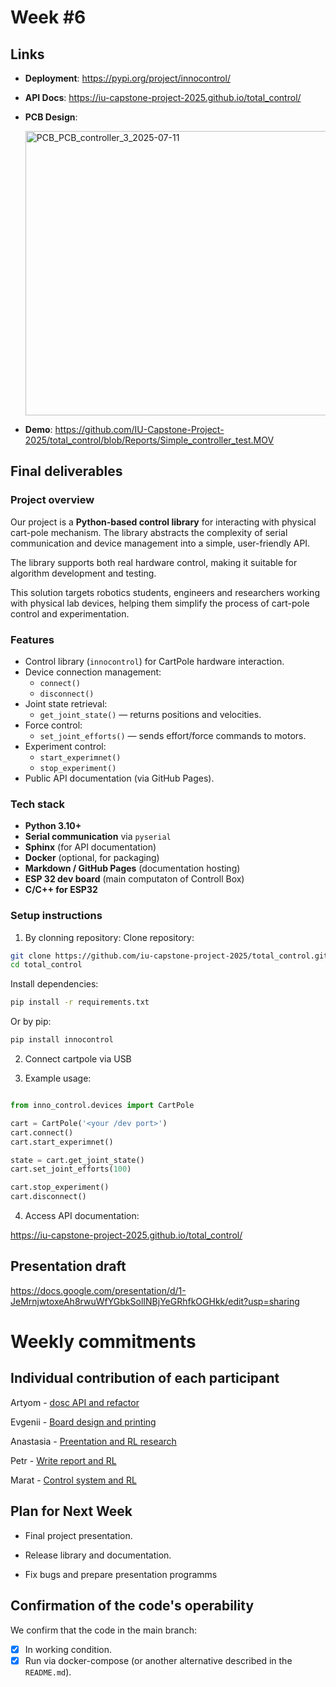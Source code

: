 # **Week #6**

## Links

- **Deployment**: https://pypi.org/project/innocontrol/
- **API Docs**: https://iu-capstone-project-2025.github.io/total_control/
- **PCB Design**:

   <img width="768" height="455" alt="PCB_PCB_controller_3_2025-07-11" src="https://github.com/user-attachments/assets/dbe6e792-924f-4745-8e1a-72ed901c5c44" />

- **Demo**: https://github.com/IU-Capstone-Project-2025/total_control/blob/Reports/Simple_controller_test.MOV

## Final deliverables

### Project overview

Our project is a **Python-based control library** for interacting with physical cart-pole mechanism. The library abstracts the complexity of serial communication and device management into a simple, user-friendly API.

The library supports both real hardware control, making it suitable for algorithm development and testing.

This solution targets robotics students, engineers and researchers working with physical lab devices, helping them simplify the process of cart-pole control and experimentation.

### Features

- Control library (`innocontrol`) for CartPole hardware interaction.
- Device connection management:
    - `connect()`
    - `disconnect()`
- Joint state retrieval:
    - `get_joint_state()` — returns positions and velocities.
- Force control:
    - `set_joint_efforts()` — sends effort/force commands to motors.
- Experiment control:
    - `start_experimnet()`
    - `stop_experiment()`
- Public API documentation (via GitHub Pages).

### Tech stack

- **Python 3.10+**
- **Serial communication** via `pyserial`
- **Sphinx** (for API documentation)
- **Docker** (optional, for packaging)
- **Markdown / GitHub Pages** (documentation hosting)
- **ESP 32 dev board** (main computaton of Controll Box)
- **C/C++ for ESP32**

### Setup instructions

1. By clonning repository:
Clone repository:

```bash
git clone https://github.com/iu-capstone-project-2025/total_control.git
cd total_control
```

Install dependencies:

```bash
pip install -r requirements.txt
```

Or by pip:

```bash
pip install innocontrol
```

2. Connect cartpole via USB
   
3. Example usage:
  
```python

from inno_control.devices import CartPole

cart = CartPole('<your /dev port>')
cart.connect()
cart.start_experimnet()

state = cart.get_joint_state()
cart.set_joint_efforts(100)

cart.stop_experiment()
cart.disconnect()

```

4. Access API documentation:
   
https://iu-capstone-project-2025.github.io/total_control/

## Presentation draft

https://docs.google.com/presentation/d/1-JeMrnjwtoxeAh8rwuWfYGbkSolINBjYeGRhfkOGHkk/edit?usp=sharing

# Weekly commitments

## Individual contribution of each participant

Artyom - [dosc API and refactor](https://github.com/IU-Capstone-Project-2025/total_control/commit/f1173bf771a13f7292a1bfdfb6d0a62f9f53584d)

Evgenii - [Board design and printing](https://github.com/IU-Capstone-Project-2025/total_control/commit/42b95bf8c38bc83b16bbf3c7bed942a0b1f4ec3d)

Anastasia - [Preentation and RL research](https://docs.google.com/presentation/d/1-JeMrnjwtoxeAh8rwuWfYGbkSolINBjYeGRhfkOGHkk/edit?usp=sharing)

Petr - [Write report and RL](https://github.com/IU-Capstone-Project-2025/total_control/commit/fbd5fbb5e1ed42d4319cdc7e44424f2c96b14beb)

Marat - [Control system and RL](https://github.com/IU-Capstone-Project-2025/total_control/commit/32db13f1aa0ac31c228c8fe1cf9f5b900ba67925)

## Plan for Next Week

- Final project presentation.

- Release library and documentation.

- Fix bugs and prepare presentation programms

## Confirmation of the code's operability

We confirm that the code in the main branch:
- [x] In working condition.
- [x] Run via docker-compose (or another alternative described in the `README.md`).
